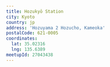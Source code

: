 ```yaml
---
title: Hozukyō Station
city: Kyoto
country: jp
address: 'Hozuyama 2 Hozucho, Kameoka'
postalCode: 621-0005
coordinates:
  lat: 35.02316
  lng: 135.6389
meetupId: 27043438
---
```


